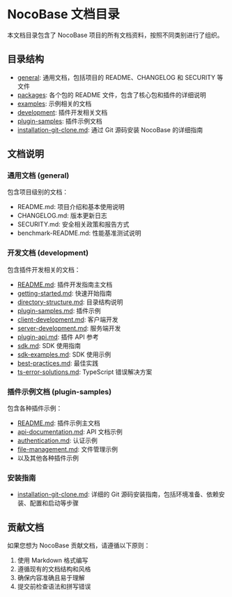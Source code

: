 # NocoBase 文档目录

本文档目录包含了 NocoBase 项目的所有文档资料，按照不同类别进行了组织。

## 目录结构

- [general](./general/): 通用文档，包括项目的 README、CHANGELOG 和 SECURITY 等文件
- [packages](./packages/): 各个包的 README 文件，包含了核心包和插件的详细说明
- [examples](./examples/): 示例相关的文档
- [development](./development/): 插件开发相关文档
- [plugin-samples](./plugin-samples/): 插件示例文档
- [installation-git-clone.md](./installation-git-clone.md): 通过 Git 源码安装 NocoBase 的详细指南

## 文档说明

### 通用文档 (general)

包含项目级别的文档：
- README.md: 项目介绍和基本使用说明
- CHANGELOG.md: 版本更新日志
- SECURITY.md: 安全相关政策和报告方式
- benchmark-README.md: 性能基准测试说明

### 开发文档 (development)

包含插件开发相关的文档：
- [README.md](./development/README.md): 插件开发指南主文档
- [getting-started.md](./development/getting-started.md): 快速开始指南
- [directory-structure.md](./development/directory-structure.md): 目录结构说明
- [plugin-samples.md](./development/plugin-samples.md): 插件示例
- [client-development.md](./development/client-development.md): 客户端开发
- [server-development.md](./development/server-development.md): 服务端开发
- [plugin-api.md](./development/plugin-api.md): 插件 API 参考
- [sdk.md](./development/sdk.md): SDK 使用指南
- [sdk-examples.md](./development/sdk-examples.md): SDK 使用示例
- [best-practices.md](./development/best-practices.md): 最佳实践
- [ts-error-solutions.md](./development/ts-error-solutions.md): TypeScript 错误解决方案

### 插件示例文档 (plugin-samples)

包含各种插件示例：
- [README.md](./plugin-samples/README.md): 插件示例主文档
- [api-documentation.md](./plugin-samples/api-documentation.md): API 文档示例
- [authentication.md](./plugin-samples/authentication.md): 认证示例
- [file-management.md](./plugin-samples/file-management.md): 文件管理示例
- 以及其他各种插件示例

### 安装指南

- [installation-git-clone.md](./installation-git-clone.md): 详细的 Git 源码安装指南，包括环境准备、依赖安装、配置和启动等步骤

## 贡献文档

如果您想为 NocoBase 贡献文档，请遵循以下原则：
1. 使用 Markdown 格式编写
2. 遵循现有的文档结构和风格
3. 确保内容准确且易于理解
4. 提交前检查语法和拼写错误